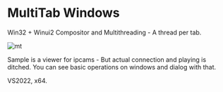 # MultiTab Windows
Win32 + Winui2 Compositor and Multithreading - A thread per tab.  

![mt](https://github.com/SJRyu/MultiTabWindows/assets/18696849/0c85b759-b14f-4878-8e99-afa2290437be)
  
Sample is a viewer for ipcams - But actual connection and playing is ditched.
You can see basic operations on windows and dialog with that.  
  
VS2022, x64.
